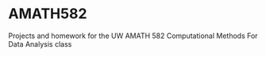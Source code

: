 # AMATH582
Projects and homework for the UW AMATH 582 Computational Methods For Data Analysis class 
